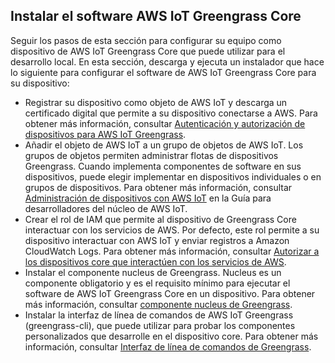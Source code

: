 ## Instalar el software AWS IoT Greengrass Core
Seguir los pasos de esta sección para configurar su equipo como dispositivo de AWS IoT Greengrass Core que puede utilizar para el desarrollo local. En esta sección, descarga y ejecuta un instalador que hace lo siguiente para configurar el software de AWS IoT Greengrass Core para su dispositivo:
- Registrar su dispositivo como objeto de AWS IoT y descarga un certificado digital que permite a su dispositivo conectarse a AWS. Para obtener más información, consultar  [Autenticación y autorización de dispositivos para AWS IoT Greengrass](https://docs.aws.amazon.com/greengrass/v2/developerguide/device-auth.html).
- Añadir el objeto de AWS IoT a un grupo de objetos de AWS IoT. Los grupos de objetos permiten administrar flotas de dispositivos Greengrass. Cuando implementa componentes de software en sus dispositivos, puede elegir implementar en dispositivos individuales o en grupos de dispositivos. Para obtener más información, consultar [Administración de dispositivos con AWS IoT](https://docs.aws.amazon.com/iot/latest/developerguide/iot-thing-management.html) en la Guía para desarrolladores del núcleo de AWS IoT.
- Crear el rol de IAM que permite al dispositivo de Greengrass Core interactuar con los servicios de AWS. Por defecto, este rol permite a su dispositivo interactuar con AWS IoT y enviar registros a Amazon CloudWatch Logs. Para obtener más información, consultar [Autorizar a los dispositivos core que interactúen con los servicios de AWS](https://docs.aws.amazon.com/greengrass/v2/developerguide/device-service-role.html).
- Instalar el componente nucleus de Greengrass. Nucleus es un componente obligatorio y es el requisito mínimo para ejecutar el software de AWS IoT Greengrass Core en un dispositivo. Para obtener más información, consultar [componente nucleus de Greengrass](https://docs.aws.amazon.com/greengrass/v2/developerguide/greengrass-nucleus-component.html).
- Instalar la interfaz de línea de comandos de AWS IoT Greengrass (greengrass-cli), que puede utilizar para probar los componentes personalizados que desarrolle en el dispositivo core. Para obtener más información, consultar [Interfaz de línea de comandos de Greengrass](https://docs.aws.amazon.com/greengrass/v2/developerguide/gg-cli.html).



